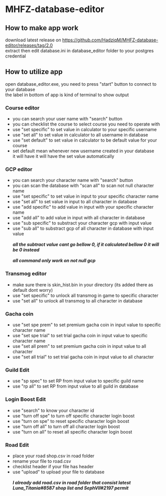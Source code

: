 # MHFZ-database-editor  <br />
## How to make app work  <br />
download latest release on https://github.com/HadziqM/MHFZ-database-editor/releases/tag/2.0 <br/>
extract then edit database.ini in database_editor folder to your postgres credential  <br />
## How to utilize app  <br />
open database_editor.exe, you need to press "start" button to connect to your database  <br />
the label in bottom of app is kind of terminal to show output  <br />
### Course editor  <br />
- you can search your user name with "search" button  <br />
- you can checklist the course to select course you need to operate with  <br />
- use "set specific" to set value in calculator to your specific username   <br />
- use "set all" to set value in calculator to all username in database  <br />
- use "set default" to set value in calculator to be default value for your course   <br />
- set default mean whenever new username created in your database   <br />
it will have it will have the set value automatically   <br />
### GCP editor   <br />
- you can search your character name with "search" button  <br />
- you can scan the database with "scan all" to scan not null character name  <br />
- use "set specific" to set value in input to your specific character name   <br />
- use "set all" to set value in input to all character in database  <br />
- use "add specific" to add value in input with your specific character name   <br />
- use "add all" to add value in input with all character in database  <br />
- use "sub specific" to substract your character gcp with input value  <br />
- use "sub all" to substract  gcp of all character in database with input value  <br /> <br />
**_all the subtract value cant go bellow 0, if it calculated bellow 0 it will be 0 instead_**   <br /> <br />
**_all command only work on not null gcp_**  <br />
### Transmog editor   <br />
- make sure there is skin_hist.bin in your directory (its added there as default dont worry)   <br />
- use "set specific" to unlock all transmog in game to specific character   <br />
- use "set all" to unlock all transmog to all character in database   <br />
### Gacha coin   <br />
- use "set spe prem" to set premium gacha coin in input value to specific character name   <br />
- use "set spe trial" to set trial gacha coin in input value to specific character name   <br />
- use "set all prem" to set premium gacha coin in input value to all character    <br />
- use "set all trial" to set trial gacha coin in input value to all character   <br />
### Guild Edit
- use "sp spec" to set RP from input value to specific guild name   <br />
- use "rp all" to set RP from input value to all guild in database  <br />
### Login Boost Edit
- use "search" to know your character id <br />
- use "turn off spe" to turn off specific character login boost <br />
- use "turn on spe" to reset specific character login boost <br />
- use "turn off all" to turn off all character login boost <br />
- use "turn on all" to reset all specific character login boost <br />
### Road Edit
- place your road shop.csv in road folder <br />
- rename your file to road.csv <br />
- checklist header if your file has header <br />
- use "upload" to upload your file to database <br /> <br />
**_I already add road.csv in road folder that consist latest Luna_Titania#8587 shop list and SephVII#2197 permit_** <br />  
